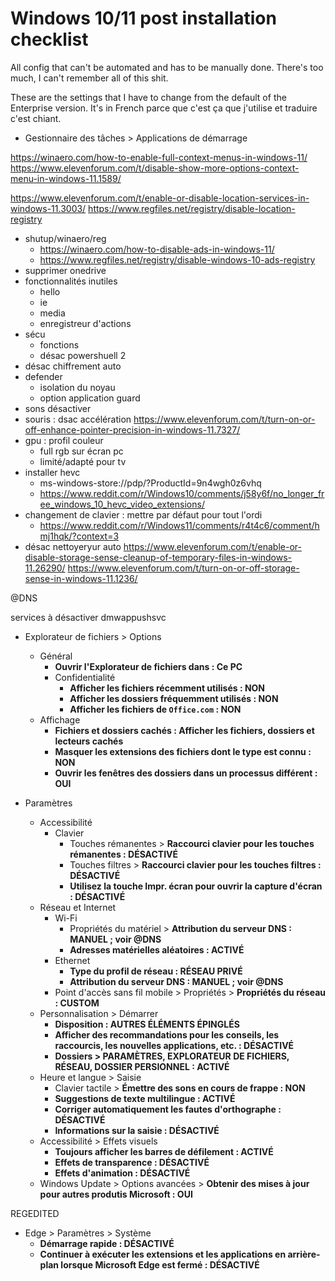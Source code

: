 # Windows 10/11 post installation checklist

All config that can't be automated and has to be manually done. There's too much, I can't remember all of this shit.

These are the settings that I have to change from the default of the Enterprise version. It's in French parce que c'est ça que j'utilise et traduire c'est chiant.

- Gestionnaire des tâches > Applications de démarrage

https://winaero.com/how-to-enable-full-context-menus-in-windows-11/
https://www.elevenforum.com/t/disable-show-more-options-context-menu-in-windows-11.1589/

https://www.elevenforum.com/t/enable-or-disable-location-services-in-windows-11.3003/
https://www.regfiles.net/registry/disable-location-registry

- shutup/winaero/reg
    - https://winaero.com/how-to-disable-ads-in-windows-11/
    - https://www.regfiles.net/registry/disable-windows-10-ads-registry
- supprimer onedrive
- fonctionnalités inutiles
    - hello
    - ie
    - media
    - enregistreur d'actions
- sécu
    - fonctions
    - désac powershuell 2
- désac chiffrement auto
- defender
    - isolation du noyau
    - option application guard
- sons désactiver
- souris : dsac accélération https://www.elevenforum.com/t/turn-on-or-off-enhance-pointer-precision-in-windows-11.7327/
- gpu : profil couleur
    - full rgb sur écran pc
    - limité/adapté pour tv
- installer hevc
    - ms-windows-store://pdp/?ProductId=9n4wgh0z6vhq
    - https://www.reddit.com/r/Windows10/comments/j58y6f/no_longer_free_windows_10_hevc_video_extensions/
- changement de clavier : mettre par défaut pour tout l'ordi
    - https://www.reddit.com/r/Windows11/comments/r4t4c6/comment/hmj1hqk/?context=3
- désac nettoyeryur auto https://www.elevenforum.com/t/enable-or-disable-storage-sense-cleanup-of-temporary-files-in-windows-11.26290/ https://www.elevenforum.com/t/turn-on-or-off-storage-sense-in-windows-11.1236/

@DNS

services à désactiver
dmwappushsvc

- Explorateur de fichiers > Options
    - Général
        -  **Ouvrir l'Explorateur de fichiers dans : Ce PC**
        -  Confidentialité
            - **Afficher les fichiers récemment utilisés : NON**
            - **Afficher les dossiers fréquemment utilisés : NON**
            - **Afficher les fichiers de `Office.com` : NON**
    - Affichage
        - **Fichiers et dossiers cachés : Afficher les fichiers, dossiers et lecteurs cachés**
        - **Masquer les extensions des fichiers dont le type est connu : NON**
        - **Ouvrir les fenêtres des dossiers dans un processus différent : OUI**

- Paramètres
    - Accessibilité
        - Clavier
            - Touches rémanentes > **Raccourci clavier pour les touches rémanentes : DÉSACTIVÉ**
            - Touches filtres > **Raccourci clavier pour les touches filtres : DÉSACTIVÉ**
            - **Utilisez la touche Impr. écran pour ouvrir la capture d'écran : DÉSACTIVÉ**
    - Réseau et Internet
        - Wi-Fi
            - Propriétés du matériel > **Attribution du serveur DNS : MANUEL ; voir @DNS**
            - **Adresses matérielles aléatoires : ACTIVÉ**
        - Ethernet
            - **Type du profil de réseau : RÉSEAU PRIVÉ**
            - **Attribution du serveur DNS : MANUEL ; voir @DNS**
        - Point d'accès sans fil mobile > Propriétés > **Propriétés du réseau : CUSTOM**
    - Personnalisation > Démarrer
        - **Disposition : AUTRES ÉLÉMENTS ÉPINGLÉS**
        - **Afficher des recommandations pour les conseils, les raccourcis, les nouvelles applications, etc. : DÉSACTIVÉ**
        - **Dossiers > PARAMÈTRES, EXPLORATEUR DE FICHIERS, RÉSEAU, DOSSIER PERSIONNEL : ACTIVÉ**
    - Heure et langue > Saisie
        - Clavier tactile > **Émettre des sons en cours de frappe : NON**
        - **Suggestions de texte multilingue : ACTIVÉ**
        - **Corriger automatiquement les fautes d'orthographe : DÉSACTIVÉ**
        - **Informations sur la saisie : DÉSACTIVÉ**
    - Accessibilité > Effets visuels
        - **Toujours afficher les barres de défilement : ACTIVÉ**
        - **Effets de transparence : DÉSACTIVÉ**
        - **Effets d'animation : DÉSACTIVÉ**
    - Windows Update > Options avancées > **Obtenir des mises à jour pour autres produtis Microsoft : OUI** 

REGEDITED
- Edge > Paramètres > Système
    - **Démarrage rapide : DÉSACTIVÉ**
    - **Continuer à exécuter les extensions et les applications en arrière-plan lorsque Microsoft Edge est fermé : DÉSACTIVÉ**